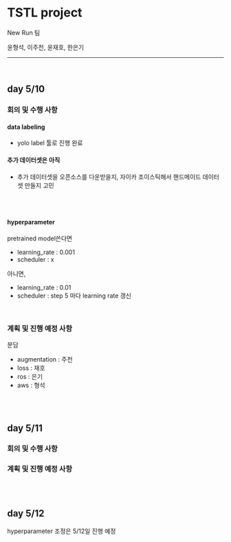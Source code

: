 # TSTL project

New Run 팀

윤형석, 이주천, 윤재호, 한은기

--- 

<br>

## day 5/10

### 회의 및 수행 사항

#### data labeling

- yolo label 툴로 진행 완료

#### 추가 데이터셋은 아직

- 추가 데이터셋을 오픈소스를 다운받을지, 자이카 조이스틱해서 핸드메이드 데이터셋 만들지 고민

<br>

<br>

#### hyperparameter

pretrained model쓴다면
- learning_rate : 0.001
- scheduler : x

아니면,
- learning_rate : 0.01
- scheduler : step 5 마다 learning rate 갱신

<br>

### 계획 및 진행 예정 사항

분담
- augmentation : 주천
- loss : 재호
- ros : 은기
- aws : 형석

<br>

<br>


## day 5/11

### 회의 및 수행 사항



### 계획 및 진행 예정 사항



<br>

<br>

## day 5/12

hyperparameter 조정은 5/12일 진행 예정
